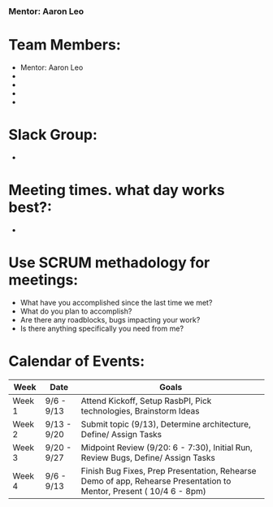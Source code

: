 ### Mentor: Aaron Leo

# Team Members:
  - Mentor: Aaron Leo
  -
  -
  -
  -
  
# Slack Group:
  - 
  
# Meeting times. what day works best?:
  -

# Use SCRUM methadology for meetings:
  - What have you accomplished since the last time we met?
  - What do you plan to accomplish?
  - Are there any roadblocks, bugs impacting your work?
  - Is there anything specifically you need from me?
  
# Calendar of Events:

| Week   | Date       | Goals                                                             |
|--------|------------|-------------------------------------------------------------------|
| Week 1 | 9/6 - 9/13 | Attend Kickoff, Setup RasbPI, Pick technologies, Brainstorm Ideas | 
| Week 2 | 9/13 - 9/20 | Submit topic (9/13), Determine architecture, Define/ Assign Tasks |
| Week 3 | 9/20 - 9/27 | Midpoint Review (9/20: 6 - 7:30), Initial Run, Review Bugs, Define/ Assign Tasks |
| Week 4 | 9/6 - 9/13 | Finish Bug Fixes, Prep Presentation, Rehearse Demo of app, Rehearse Presentation to Mentor, Present ( 10/4 6 - 8pm) |
